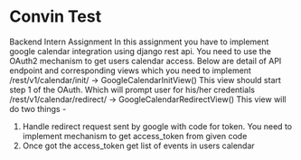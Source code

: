 # Convin Test
Backend Intern Assignment
In this assignment you have to implement google calendar integration using django rest api. You need to use the OAuth2 mechanism to get users calendar access. Below are detail of API endpoint and corresponding views which you need to implement /rest/v1/calendar/init/ -> GoogleCalendarInitView()
This view should start step 1 of the OAuth. Which will prompt user for his/her credentials /rest/v1/calendar/redirect/ -> GoogleCalendarRedirectView()
This view will do two things -
1. Handle redirect request sent by google with code for token. You need to implement mechanism to get access_token from given code
2. Once got the access_token get list of events in users calendar
